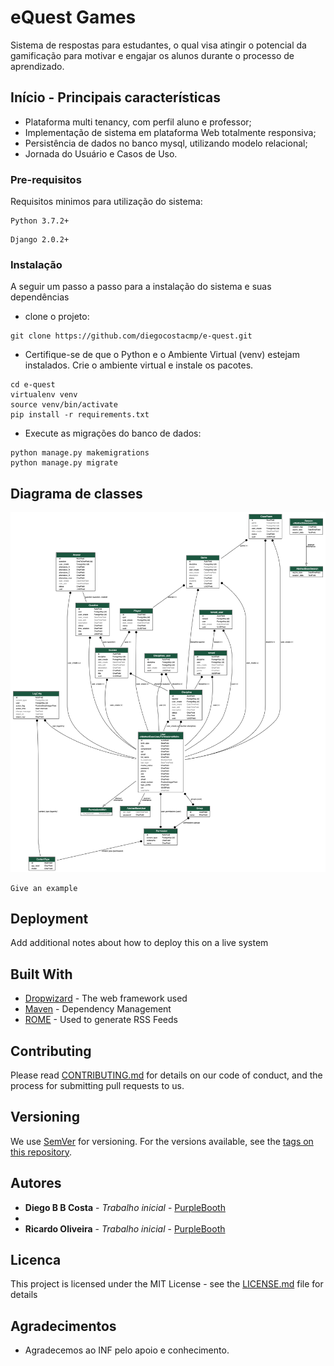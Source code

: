 

# eQuest Games

Sistema de respostas para estudantes, o qual visa atingir o potencial da gamificação para motivar e engajar os alunos durante o processo de aprendizado.

## Início - Principais características

* Plataforma multi tenancy, com perfil aluno e professor;
* Implementação de sistema em plataforma Web totalmente responsiva;
* Persistência de dados no banco mysql, utilizando modelo relacional;
* Jornada do Usuário e Casos de Uso.

### Pre-requisitos

Requisitos minimos para utilização do sistema:

```
Python 3.7.2+
```
```
Django 2.0.2+
```

### Instalação

A seguir um passo a passo para a instalação do sistema e suas dependências

* clone o projeto:
```
git clone https://github.com/diegocostacmp/e-quest.git
```
* Certifique-se de que o Python e o Ambiente Virtual (venv) estejam instalados.
Crie o ambiente virtual e instale os pacotes.
 ```
 cd e-quest
 virtualenv venv
 source venv/bin/activate
 pip install -r requirements.txt
```
* Execute as migrações do banco de dados:

```
python manage.py makemigrations
python manage.py migrate
```

## Diagrama de classes
![Screenshot](myapp_models.png)

```
Give an example
```

## Deployment

Add additional notes about how to deploy this on a live system

## Built With

* [Dropwizard](http://www.dropwizard.io/1.0.2/docs/) - The web framework used
* [Maven](https://maven.apache.org/) - Dependency Management
* [ROME](https://rometools.github.io/rome/) - Used to generate RSS Feeds

## Contributing

Please read [CONTRIBUTING.md](https://gist.github.com/PurpleBooth/b24679402957c63ec426) for details on our code of conduct, and the process for submitting pull requests to us.

## Versioning

We use [SemVer](http://semver.org/) for versioning. For the versions available, see the [tags on this repository](https://github.com/your/project/tags). 

## Autores

* **Diego B B Costa** - *Trabalho inicial* - [PurpleBooth](https://github.com/diegocostacmp)
* 
* **Ricardo Oliveira** - *Trabalho inicial* - [PurpleBooth](https://github.com/ricardoflayer)

## Licenca

This project is licensed under the MIT License - see the [LICENSE.md](LICENSE.md) file for details

## Agradecimentos 

* Agradecemos ao INF pelo apoio e conhecimento.


